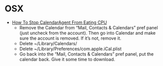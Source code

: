 # OSX

- [How To Stop CalendarAgent From Eating CPU](https://robert.accettura.com/blog/2012/08/19/how-to-stop-calendaragent-from-eating-cpu/)
  - Remove the Calendar from “Mail, Contacts & Calendars” pref panel (just uncheck from the account). Then go into Calendar and make sure the account is removed. If it’s not, remove it.
  - Delete ~/Library/Calendars/
  - Delete ~/Library/Preferences/com.apple.iCal.plist
  - Go back into the “Mail, Contacts & Calendars” pref panel, put the calendar back. Give it some time to download.
